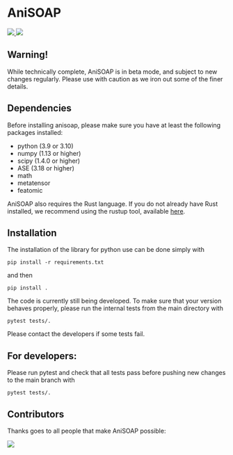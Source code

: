 AniSOAP
=======

<a href="https://github.com/cersonsky-lab/anisoap/actions?query=workflow%3ATest">
  <img src="https://github.com/cersonsky-lab/anisoap/workflows/Test/badge.svg"/>
</a><a href="https://codecov.io/gh/cersonsky-lab/anisoap/">
  <img src="https://codecov.io/gh/cersonsky-lab/anisoap/branch/main/graph/badge.svg?token=UZJPJG34SM" />
</a>

## Warning!

While technically complete, AniSOAP is in beta mode, and subject to new changes regularly. 
Please use with caution as we iron out some of the finer details.

## Dependencies

Before installing anisoap, please make sure you have at least the
following packages installed:
* python (3.9 or 3.10)
* numpy (1.13 or higher)
* scipy (1.4.0 or higher)
* ASE (3.18 or higher)
* math
* metatensor
* featomic

AniSOAP also requires the Rust language.  If you do not already have Rust installed, we recommend using the rustup tool, available [here](https://rustup.rs).

## Installation

The installation of the library for python use can be done simply with

    pip install -r requirements.txt

and then

    pip install .

The code is currently still being developed. To make sure that your version behaves properly, please run the internal tests from the main directory with

    pytest tests/.

Please contact the developers if some tests fail.

## For developers:

Please run pytest and check that all tests pass before pushing new changes to the main branch with

    pytest tests/.

Contributors
------------

Thanks goes to all people that make AniSOAP possible:

<a href="https://github.com/cersonsky-lab/anisoap/graphs/contributors">
  <img src="https://contrib.rocks/image?repo=cersonsky-lab/anisoap" />
</a>
